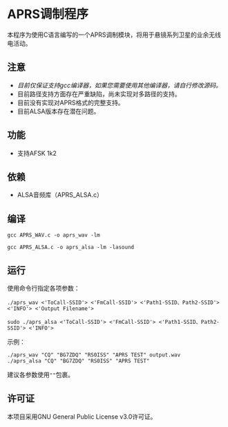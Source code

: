 # APRS调制程序  

本程序为使用C语言编写的一个APRS调制模块，将用于悬镜系列卫星的业余无线电活动。

## 注意

- *目前仅保证支持gcc编译器，如果您需要使用其他编译器，请自行修改源码。*
- 目前路径支持方面存在严重缺陷，尚未实现对多路径的支持。
- 目前没有实现对APRS格式的完整支持。
- 目前ALSA版本存在潜在问题。

## 功能
- 支持AFSK 1k2

## 依赖

- ALSA音频库（APRS_ALSA.c）

## 编译

```
gcc APRS_WAV.c -o aprs_wav -lm
```
```
gcc APRS_ALSA.c -o aprs_alsa -lm -lasound
```

## 运行

使用命令行指定各项参数：  
```
./aprs_wav <'ToCall-SSID'> <'FmCall-SSID'> <'Path1-SSID、Path2-SSID'> <'INFO'> <'Output Filename'>
```  
```
sudo ./aprs_alsa <'ToCall-SSID'> <'FmCall-SSID'> <'Path1-SSID、Path2-SSID'> <'INFO'>
```  

示例：
```
./aprs_wav "CQ" "BG7ZDQ" "RS0ISS" "APRS TEST" output.wav
./aprs_alsa "CQ" "BG7ZDQ" "RS0ISS" "APRS TEST"
```

建议各参数使用`""`包裹。  

## 许可证

本项目采用GNU General Public License v3.0许可证。
